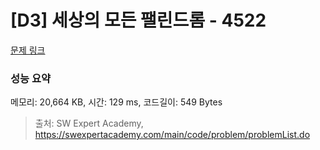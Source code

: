 # [D3] 세상의 모든 팰린드롬 - 4522 

[문제 링크](https://swexpertacademy.com/main/code/problem/problemDetail.do?contestProbId=AWO6Oao6N4QDFAWw) 

### 성능 요약

메모리: 20,664 KB, 시간: 129 ms, 코드길이: 549 Bytes



> 출처: SW Expert Academy, https://swexpertacademy.com/main/code/problem/problemList.do